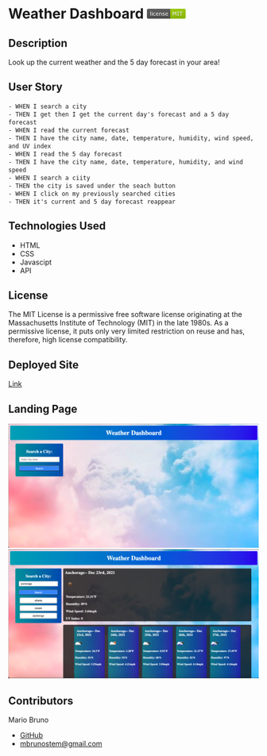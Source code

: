 # Weather Dashboard ![License](./assets/LicenseMIT.png)

## Description
Look up the current weather and the 5 day forecast in your area!

## User Story
```
- WHEN I search a city
- THEN I get then I get the current day's forecast and a 5 day forecast
- WHEN I read the current forecast
- THEN I have the city name, date, temperature, humidity, wind speed, and UV index
- WHEN I read the 5 day forecast
- THEN I have the city name, date, temperature, humidity, and wind speed
- WHEN I search a ciity
- THEN the city is saved under the seach button
- WHEN I click on my previously searched cities
- THEN it's current and 5 day forecast reappear
```

## Technologies Used
* HTML
* CSS
* Javascipt
* API

## License
The MIT License is a permissive free software license originating at the Massachusetts Institute of Technology (MIT) in the late 1980s. As a permissive license, it puts only very limited restriction on reuse and has, therefore, high license compatibility.

## Deployed Site
[Link](https://mbrunostem.github.io/weather-dashboard/)

## Landing Page
![Deployed site landing page](./assets/landing-page.png)
![Deployed site landing page](./assets/landing-page-3.png)

## Contributors
Mario Bruno
* [GitHub](https://github.com/MBrunoStem)
* mbrunostem@gmail.com